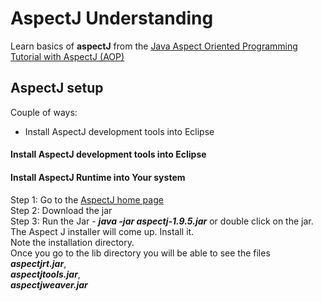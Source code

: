 # AspectJ Understanding

Learn basics of **aspectJ** from the [Java Aspect Oriented Programming Tutorial with AspectJ (AOP)](https://o7planning.org/en/10257/java-aspect-oriented-programming-tutorial-with-aspectj#a27235)

## AspectJ setup

Couple of ways:
* Install AspectJ development tools into Eclipse


#### Install AspectJ development tools into Eclipse

#### Install AspectJ Runtime into Your system
Step 1: Go to the  [AspectJ home page](https://www.eclipse.org/aspectj/) <br/>
Step 2: Download the jar<br/>
Step 3: Run the Jar - ***java -jar aspectj-1.9.5.jar*** or double click on the jar.<br/>
        The Aspect J installer will come up. Install it.<br/>
        Note the installation directory.<br>
        Once you go to the lib directory you will be able to see the files ***aspectjrt.jar***,<br/>***aspectjtools.jar***,<br/>***aspectjweaver.jar***




